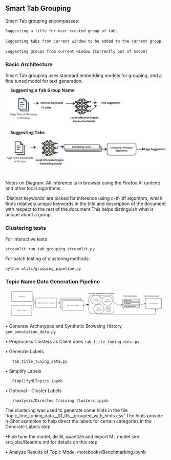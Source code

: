 ## Smart Tab Grouping

Smart Tab grouping encompasses:

    Suggesting a title for user created group of tabs

    Suggesting tabs from current window to be added to the current group

    Suggesting groups from current window [Currently out of Scope]

### Basic Architecture

Smart Tab grouping uses standard embedding models for grouping, and a fine tuned model for text generation.
![Smart Tab Grouping Diagram](images/smart-tab-grouping-diagram.png)

Notes on Diagram: All inference is in browser using the Firefox AI runtime and other local algorithms.

 ‘Distinct keywords’ are picked for inference using c-tf-idf algorithm, which finds relatively unique keywords in the title and description of the document with respect to the rest of the document.This helps distinguish what is unique about a group.

### Clustering tests

For interactive tests
```
streamlit run tab_grouping_streamlit.py

```
 

For batch testing of clustering methods:
```
python utils/grouping_pipeline.py

```

 
### Topic Name Data Generation Pipeline

![Smart Tab Grouping Diagram](images/synthetic-data-arch.png)

• Generate Archetypes and Synthetic Browsing History
``
   gen_annotation_data.py
``

• Preprocess Clusters as Client does
``
   tab_title_tuning_data.py
``

• Generate Labels
```
   tab_title_tuning_data.py
```

• Simplify Labels
```
   SimplifyMLTopics.ipynb
```

• Optional - Cluster Labels
```
   /analysis/Directed Training Clusters.ipynb
```
The clustering was used to generate some hints in the file 'topic_fine_tuning_data__01_05__grouped_with_hints.csv'
The hints provide n-Shot examples to help direct the labels for certain categories in the Generate Labels step.


•Fine tune the model, distill, quantize and export ML model
see src/jobs/Readme.md for details on this step

• Analyze Results of Topic Model
   /notebooks/Benchmarking.ipynb

